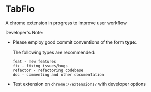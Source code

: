 # TabFlo
A chrome extension in progress to improve user workflow

Developer's Note:
- Please employ good commit conventions of the form **type**:<msg>.

  The following types are recommended:
  
      feat - new features
      fix - fixing issues/bugs
      refactor - refactoring codebase
      doc - commenting and other documentation
  
- Test extension on `chrome://extensions/` with developer options
